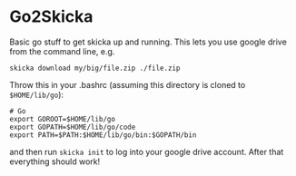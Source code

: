 # Go2Skicka

Basic go stuff to get skicka up and running. This lets you use google drive from the command line, e.g. 

```
skicka download my/big/file.zip ./file.zip
```

Throw this in your .bashrc (assuming this directory is cloned to `$HOME/lib/go`):

```
# Go
export GOROOT=$HOME/lib/go
export GOPATH=$HOME/lib/go/code
export PATH=$PATH:$HOME/lib/go/bin:$GOPATH/bin
```

and then run `skicka init` to log into your google drive account. After that everything should work!
